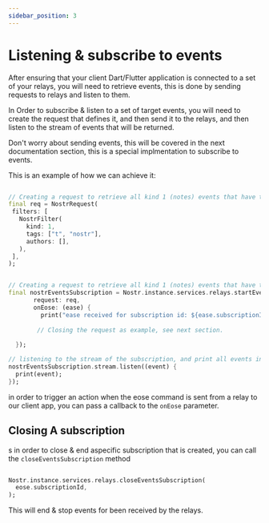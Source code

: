 ```yaml
---
sidebar_position: 3
---
```


# Listening & subscribe to events

After ensuring that your client Dart/Flutter application is connected to a set of your relays, you will need to retrieve events, this is done by sending requests to relays and listen to them.

In Order to subscribe & listen to a set of target events, you will need to create the request that defines it, and then send it to the relays, and then listen to the stream of events that will be returned.

Don't worry about sending events, this will be covered in the next documentation section, this is a special implmentation to subscribe to events.

This is an example of how we can achieve it:

```dart

// Creating a request to retrieve all kind 1 (notes) events that have the "nostr" tag.
final req = NostrRequest(
 filters: [
   NostrFilter(
     kind: 1,
     tags: ["t", "nostr"],
     authors: [],
   ),
 ],
);


// Creating a request to retrieve all kind 1 (notes) events that have the "nostr" tag.
final nostrEventsSubscription = Nostr.instance.services.relays.startEventsSubscription(
       request: req,
       onEose: (ease) {
         print("ease received for subscription id: ${ease.subscriptionId}");
     
        // Closing the request as example, see next section.
  
  });

// listening to the stream of the subscription, and print all events in the debug console.
nostrEventsSubscription.stream.listen((event) {
  print(event);
});

```

in order to trigger an action when the eose command is sent from a relay to our client app, you can pass a callback to the `onEose` parameter.

## Closing A subscription
s
in order to close & end aspecific subscription that is created, you can call the `closeEventsSubscription` method

```dart

Nostr.instance.services.relays.closeEventsSubscription(
  eose.subscriptionId,
);
```

This will end & stop events for been received by the relays.